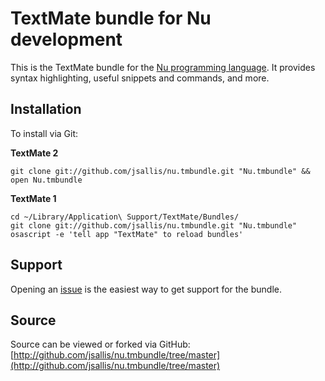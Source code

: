 # TextMate bundle for Nu development

This is the TextMate bundle for the [Nu programming language](http://programming.nu). It provides syntax highlighting, useful snippets and commands, and more.

## Installation

To install via Git:

**TextMate 2**

    git clone git://github.com/jsallis/nu.tmbundle.git "Nu.tmbundle" && open Nu.tmbundle

**TextMate 1**

    cd ~/Library/Application\ Support/TextMate/Bundles/
    git clone git://github.com/jsallis/nu.tmbundle.git "Nu.tmbundle"
    osascript -e 'tell app "TextMate" to reload bundles'

## Support

Opening an [issue](http://github.com/jsallis/nu.tmbundle/issues) is the easiest way to get support for the bundle.

## Source

Source can be viewed or forked via GitHub: [http://github.com/jsallis/nu.tmbundle/tree/master](http://github.com/jsallis/nu.tmbundle/tree/master)